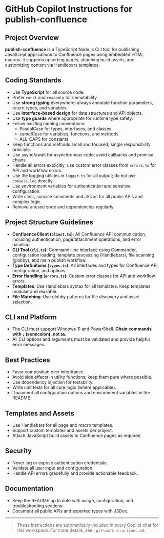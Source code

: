 # GitHub Copilot Instructions for publish-confluence

## Project Overview

**publish-confluence** is a TypeScript Node.js CLI tool for publishing JavaScript applications to Confluence pages using embedded HTML macros. It supports upserting pages, attaching build assets, and customizing content via Handlebars templates.

## Coding Standards

- Use **TypeScript** for all source code.
- Prefer `const` and `readonly` for immutability.
- Use **strong typing** everywhere: always annotate function parameters, return types, and variables.
- Use **interface-based design** for data structures and API objects.
- Use **type guards** where appropriate for runtime type safety.
- Follow existing naming conventions:
  - PascalCase for types, interfaces, and classes
  - camelCase for variables, functions, and methods
  - ALL_CAPS for constants
- Keep functions and methods small and focused; single responsibility principle.
- Use async/await for asynchronous code; avoid callbacks and promise chains.
- Handle all errors explicitly; use custom error classes from `errors.ts` for API and workflow errors.
- Use the logging utilities in `logger.ts` for all output; do not use `console.log` directly.
- Use environment variables for authentication and sensitive configuration.
- Write clear, concise comments and JSDoc for all public APIs and complex logic.
- Remove unused code and dependencies regularly.

## Project Structure Guidelines

- **ConfluenceClient (`client.ts`)**: All Confluence API communication, including authentication, page/attachment operations, and error handling.
- **CLI Tool (`cli.ts`)**: Command-line interface using Commander, configuration loading, template processing (Handlebars), file scanning (globby), and main publish workflow.
- **Type Definitions (`types.ts`)**: All interfaces and types for Confluence API, configuration, and options.
- **Error Handling (`errors.ts`)**: Custom error classes for API and workflow errors.
- **Templates**: Use Handlebars syntax for all templates. Keep templates modular and reusable.
- **File Matching**: Use globby patterns for file discovery and asset selection.

## CLI and Platform

- The CLI must support Windows 11 and PowerShell. **Chain commands with `;` (semicolon), not `&&`**.
- All CLI options and arguments must be validated and provide helpful error messages.

## Best Practices

- Favor composition over inheritance.
- Avoid side effects in utility functions; keep them pure where possible.
- Use dependency injection for testability.
- Write unit tests for all core logic (where applicable).
- Document all configuration options and environment variables in the README.

## Templates and Assets

- Use Handlebars for all page and macro templates.
- Support custom templates and assets per project.
- Attach JavaScript build assets to Confluence pages as required.

## Security

- Never log or expose authentication credentials.
- Validate all user input and configuration.
- Handle API errors gracefully and provide actionable feedback.

## Documentation

- Keep the README up to date with usage, configuration, and troubleshooting sections.
- Document all public APIs and exported types with JSDoc.

---

> These instructions are automatically included in every Copilot chat for this workspace. For more details, see `.github/instructions.md`.
